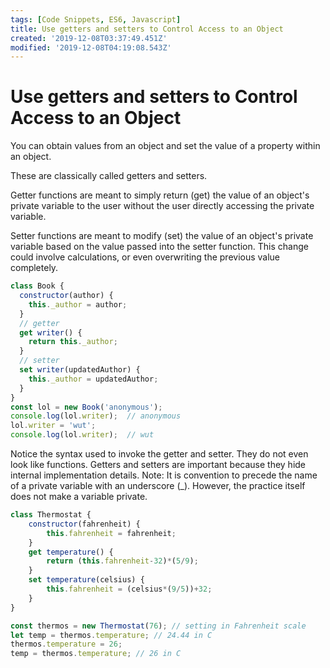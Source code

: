 ```yaml
---
tags: [Code Snippets, ES6, Javascript]
title: Use getters and setters to Control Access to an Object
created: '2019-12-08T03:37:49.451Z'
modified: '2019-12-08T04:19:08.543Z'
---
```


Use getters and setters to Control Access to an Object
======================================================

You can obtain values from an object and set the value of a property within an object.

These are classically called getters and setters.

Getter functions are meant to simply return (get) the value of an object's private variable to the user without the user directly accessing the private variable.

Setter functions are meant to modify (set) the value of an object's private variable based on the value passed into the setter function. This change could involve calculations, or even overwriting the previous value completely.
``` Javascript
class Book {
  constructor(author) {
    this._author = author;
  }
  // getter
  get writer() {
    return this._author;
  }
  // setter
  set writer(updatedAuthor) {
    this._author = updatedAuthor;
  }
}
const lol = new Book('anonymous');
console.log(lol.writer);  // anonymous
lol.writer = 'wut';
console.log(lol.writer);  // wut

```
Notice the syntax used to invoke the getter and setter. They do not even look like functions. Getters and setters are important because they hide internal implementation details. Note: It is convention to precede the name of a private variable with an underscore (_). However, the practice itself does not make a variable private.
``` javascript
class Thermostat {
    constructor(fahrenheit) {
        this.fahrenheit = fahrenheit;
    }
    get temperature() {
        return (this.fahrenheit-32)*(5/9);
    }
    set temperature(celsius) {
        this.fahrenheit = (celsius*(9/5))+32;
    }
}

const thermos = new Thermostat(76); // setting in Fahrenheit scale
let temp = thermos.temperature; // 24.44 in C
thermos.temperature = 26;
temp = thermos.temperature; // 26 in C
```
